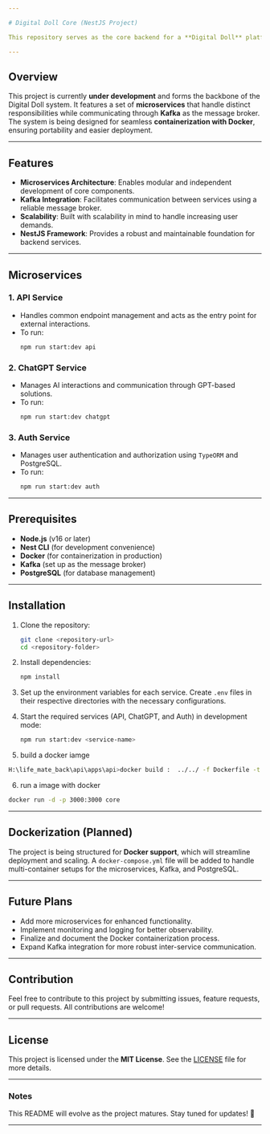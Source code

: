 ```yaml
---

# Digital Doll Core (NestJS Project)

This repository serves as the core backend for a **Digital Doll** platform, built using the **NestJS** framework. The project is designed to operate as a **microservice-based architecture**, providing modularity, scalability, and flexibility for future enhancements.

---
```


## Overview

This project is currently **under development** and forms the backbone of the Digital Doll system. It features a set of **microservices** that handle distinct responsibilities while communicating through **Kafka** as the message broker. The system is being designed for seamless **containerization with Docker**, ensuring portability and easier deployment.

---

## Features

- **Microservices Architecture**: Enables modular and independent development of core components.
- **Kafka Integration**: Facilitates communication between services using a reliable message broker.
- **Scalability**: Built with scalability in mind to handle increasing user demands.
- **NestJS Framework**: Provides a robust and maintainable foundation for backend services.

---

## Microservices

### 1. **API Service**
- Handles common endpoint management and acts as the entry point for external interactions.
- To run:
  ```bash
  npm run start:dev api
  ```

### 2. **ChatGPT Service**
- Manages AI interactions and communication through GPT-based solutions.
- To run:
  ```bash
  npm run start:dev chatgpt
  ```

### 3. **Auth Service**
- Manages user authentication and authorization using `TypeORM` and PostgreSQL.
- To run:
  ```bash
  npm run start:dev auth
  ```

---

## Prerequisites

- **Node.js** (v16 or later)
- **Nest CLI** (for development convenience)
- **Docker** (for containerization in production)
- **Kafka** (set up as the message broker)
- **PostgreSQL** (for database management)

---

## Installation

1. Clone the repository:
   ```bash
   git clone <repository-url>
   cd <repository-folder>
   ```

2. Install dependencies:
   ```bash
   npm install
   ```

3. Set up the environment variables for each service. Create `.env` files in their respective directories with the necessary configurations.

4. Start the required services (API, ChatGPT, and Auth) in development mode:
   ```bash
   npm run start:dev <service-name>
   ```

5. build a docker iamge

  ```bash
H:\life_mate_back\api\apps\api>docker build :  ../../ -f Dockerfile -t core
   ```

6. run a image with docker

 ```bash
docker run -d -p 3000:3000 core
   ```

---

## Dockerization (Planned)

The project is being structured for **Docker support**, which will streamline deployment and scaling. A `docker-compose.yml` file will be added to handle multi-container setups for the microservices, Kafka, and PostgreSQL.

---

## Future Plans

- Add more microservices for enhanced functionality.
- Implement monitoring and logging for better observability.
- Finalize and document the Docker containerization process.
- Expand Kafka integration for more robust inter-service communication.

---

## Contribution

Feel free to contribute to this project by submitting issues, feature requests, or pull requests. All contributions are welcome!

---

## License

This project is licensed under the **MIT License**. See the [LICENSE](LICENSE) file for more details.

---

### Notes
This README will evolve as the project matures. Stay tuned for updates! 🚀

---
